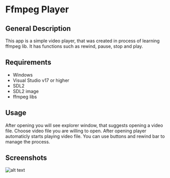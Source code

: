 # Ffmpeg Player

## General Description

This app is a simple video player, that was created in process of learning ffmpeg lib.
It has functions such as rewind, pause, stop and play.

## Requirements

- Windows
- Visual Studio v17 or higher
- SDL2
- SDL2 image
- ffmpeg libs

## Usage

After opening you will see explorer window, that suggests opening a video file. Choose video file you are willing to open.
After opening player automaticly starts playing video file. You can use buttons and rewind bar to manage the process.

## Screenshots

![alt text](http:extra/screenshot1.png)